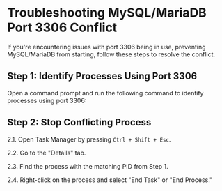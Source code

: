 # Troubleshooting MySQL/MariaDB Port 3306 Conflict

If you're encountering issues with port 3306 being in use, preventing MySQL/MariaDB from starting, follow these steps to resolve the conflict.

## Step 1: Identify Processes Using Port 3306

Open a command prompt and run the following command to identify processes using port 3306:


## Step 2: Stop Conflicting Process

2.1. Open Task Manager by pressing `Ctrl + Shift + Esc`.

2.2. Go to the "Details" tab.

2.3. Find the process with the matching PID from Step 1.

2.4. Right-click on the process and select "End Task" or "End Process."
